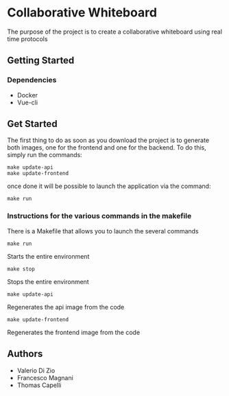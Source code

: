 # Collaborative Whiteboard

The purpose of the project is to create a collaborative whiteboard using real time protocols

## Getting Started

### Dependencies

- Docker
- Vue-cli

## Get Started
The first thing to do as soon as you download the project is to generate both images, one for the frontend and one for the backend.
To do this, simply run the commands:
```
make update-api
make update-frontend
```
once done it will be possible to launch the application via the command:
```
make run
```

### Instructions for the various commands in the makefile
There is a Makefile that allows you to launch the several commands

```
make run
```
Starts the entire environment

```
make stop
```
Stops the entire environment

```
make update-api
```
Regenerates the api image from the code

```
make update-frontend
```
Regenerates the frontend image from the code

## Authors

- Valerio Di Zio
- Francesco Magnani
- Thomas Capelli

